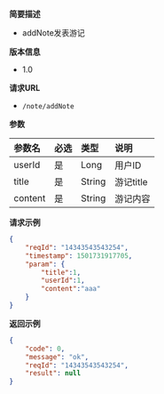**简要描述** 
- addNote发表游记

**版本信息**
- 1.0

**请求URL** 
- `/note/addNote `

**参数** 

|参数名|必选|类型|说明|
|:---- |:---   |:---|:----- |
|userId |是 | Long | 用户ID |
|title |是 | String | 游记title |
|content |是 | String | 游记内容 |

**请求示例**

```JSON
{
    "reqId": "14343543543254",
    "timestamp": 1501731917705,
    "param": {
    	"title":1,
    	"userId":1,
    	"content":"aaa"
    }
}
```



 **返回示例**

```JSON
{
    "code": 0,
    "message": "ok",
    "reqId": "14343543543254",
    "result": null
}
```

